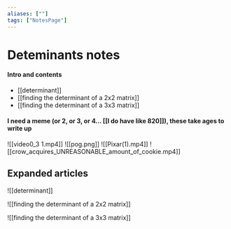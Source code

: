 ```yaml
---
aliases: [""]
tags: ["NotesPage"]
---
```


# Deteminants notes

#### Intro and contents
- [[determinant]]
- [[finding the determinant of a 2x2 matrix]]
- [[finding the determinant of a 3x3 matrix]]

#### I need a meme (or 2, or 3, or 4... [[I do have like 820]]), these take ages to write up
![[video0_3 1.mp4]]
![[pog.png]]
![[Pixar(1).mp4]]
![[crow_acquires_UNREASONABLE_amount_of_cookie.mp4]]

## Expanded articles

![[determinant]]

![[finding the determinant of a 2x2 matrix]]

![[finding the determinant of a 3x3 matrix]]